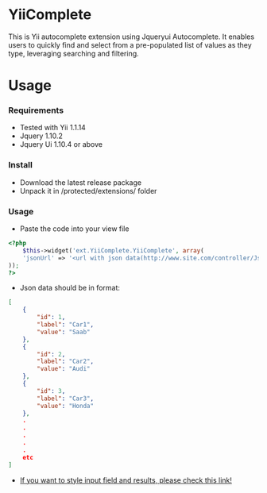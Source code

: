 YiiComplete
===========

This is Yii autocomplete extension using Jqueryui Autocomplete. It enables users to quickly find and select from a pre-populated list of values as they type, leveraging searching and filtering.

Usage
===========

### Requirements

- Tested with Yii 1.1.14
- Jquery 1.10.2
- Jquery Ui 1.10.4 or above

### Install

- Download the latest release package
- Unpack it in /protected/extensions/ folder

### Usage

- Paste the code into your view file
```php
<?php 
	$this->widget('ext.YiiComplete.YiiComplete', array(
    'jsonUrl' => '<url with json data(http://www.site.com/controller/JsonAction)>'
));
?>
```

- Json data should be in format:
```json
[
    {
        "id": 1,
        "label": "Car1",
        "value": "Saab"
    },
    {
        "id": 2,
        "label": "Car2",
        "value": "Audi"
    },
    {
        "id": 3,
        "label": "Car3",
        "value": "Honda"
    },
    .
    .
    .
    .
    .
    etc
]
```

- [If you want to style input field and results, please check this link! ](http://jqueryui.com/autocomplete/#remote)

